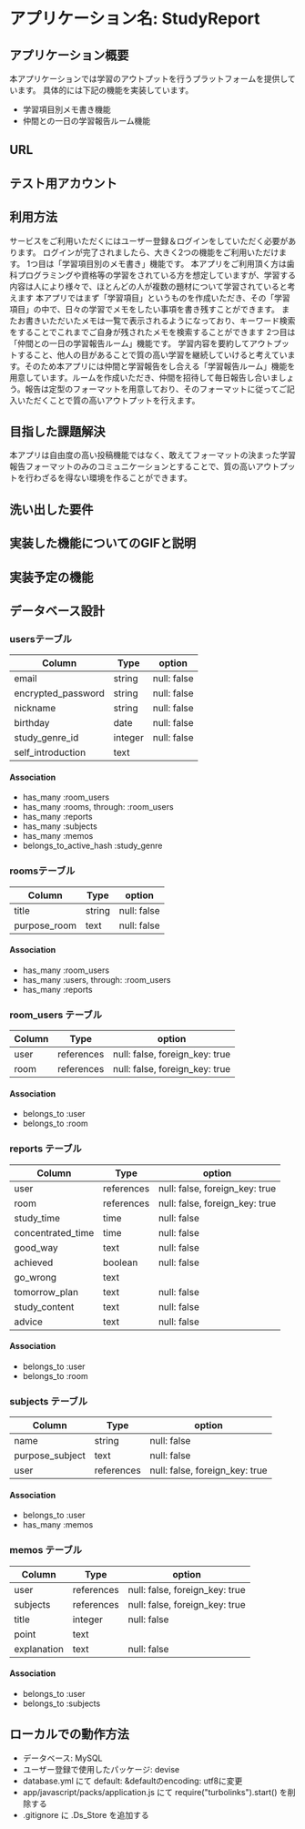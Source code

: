 # アプリケーション名: StudyReport

## アプリケーション概要
本アプリケーションでは学習のアウトプットを行うプラットフォームを提供しています。
具体的には下記の機能を実装しています。
- 学習項目別メモ書き機能
- 仲間との一日の学習報告ルーム機能

## URL

## テスト用アカウント

## 利用方法
サービスをご利用いただくにはユーザー登録＆ログインをしていただく必要があります。
ログインが完了されましたら、大きく2つの機能をご利用いただけます。
1つ目は「学習項目別のメモ書き」機能です。
本アプリをご利用頂く方は歯科プログラミングや資格等の学習をされている方を想定していますが、学習する内容は人により様々で、ほとんどの人が複数の題材について学習されていると考えます
本アプリではまず「学習項目」というものを作成いただき、その「学習項目」の中で、日々の学習でメモをしたい事項を書き残すことができます。
またお書きいただいたメモは一覧で表示されるようになっており、キーワード検索をすることでこれまでご自身が残されたメモを検索することができます
2つ目は「仲間との一日の学習報告ルーム」機能です。
学習内容を要約してアウトプットすること、他人の目があることで質の高い学習を継続していけると考えています。そのため本アプリには仲間と学習報告をし合える「学習報告ルーム」機能を用意しています。ルームを作成いただき、仲間を招待して毎日報告し合いましょう。報告は定型のフォーマットを用意しており、そのフォーマットに従ってご記入いただくことで質の高いアウトプットを行えます。

## 目指した課題解決
本アプリは自由度の高い投稿機能ではなく、敢えてフォーマットの決まった学習報告フォーマットのみのコミュニケーションとすることで、質の高いアウトプットを行わざるを得ない環境を作ることができます。

## 洗い出した要件

## 実装した機能についてのGIFと説明

## 実装予定の機能

## データベース設計
### usersテーブル

| Column             | Type            | option           |
| ------------------ | --------------- | ---------------- |
| email              | string          | null: false      |
| encrypted_password | string          | null: false      |
| nickname           | string          | null: false      |
| birthday           | date            | null: false      |
| study_genre_id     | integer         | null: false      |
| self_introduction  | text            |                  |

#### Association

- has_many :room_users
- has_many :rooms, through: :room_users
- has_many :reports
- has_many :subjects
- has_many :memos
- belongs_to_active_hash :study_genre

### roomsテーブル

| Column             | Type            | option           |
| ------------------ | --------------- | ---------------- |
| title              | string          | null: false      |
| purpose_room       | text            | null: false      |

#### Association

- has_many :room_users
- has_many :users, through: :room_users
- has_many :reports

### room_users テーブル

| Column             | Type            | option                         |
| ------------------ | --------------- | ------------------------------ |
| user               | references      | null: false, foreign_key: true |
| room               | references      | null: false, foreign_key: true |

#### Association

- belongs_to :user
- belongs_to :room

### reports テーブル

| Column             | Type            | option                         |
| ------------------ | --------------- | ------------------------------ |
| user               | references      | null: false, foreign_key: true |
| room               | references      | null: false, foreign_key: true |
| study_time         | time            | null: false                    |
| concentrated_time  | time            | null: false                    |
| good_way           | text            | null: false                    |
| achieved           | boolean         | null: false                    |
| go_wrong           | text            |                                |
| tomorrow_plan      | text            | null: false                    |
| study_content      | text            | null: false                    |
| advice             | text            | null: false                    |

#### Association

- belongs_to :user
- belongs_to :room

### subjects テーブル

| Column             | Type            | option                         |
| ------------------ | --------------- | ------------------------------ |
| name               | string          | null: false                    |
| purpose_subject    | text            | null: false                    |
| user               | references      | null: false, foreign_key: true |

#### Association

- belongs_to :user
- has_many :memos

### memos テーブル

| Column             | Type            | option                         |
| ------------------ | --------------- | ------------------------------ |
| user               | references      | null: false, foreign_key: true |
| subjects           | references      | null: false, foreign_key: true |
| title              | integer         | null: false                    |
| point              | text            |                                |
| explanation        | text            | null: false                    |

#### Association

- belongs_to :user
- belongs_to :subjects



## ローカルでの動作方法
- データベース: MySQL
- ユーザー登録で使用したパッケージ: devise
- database.yml にて default: &defaultのencoding: utf8に変更
- app/javascript/packs/application.js にて require("turbolinks").start() を削除する
- .gitignore に .Ds_Store を追加する
